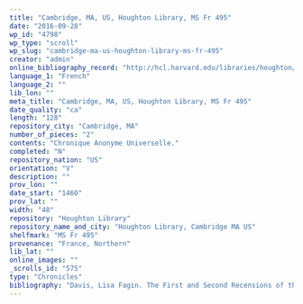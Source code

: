 ```yaml
---
title: "Cambridge, MA, US, Houghton Library, MS Fr 495"
date: "2016-09-28"
wp_id: "4798"
wp_type: "scroll"
wp_slug: "cambridge-ma-us-houghton-library-ms-fr-495"
creator: "admin"
online_bibliography_record: "http://hcl.harvard.edu/libraries/houghton/collections/early_manuscripts/bibliographies/Fr/Fr495.html"
language_1: "French"
language_2: ""
lib_lon: ""
meta_title: "Cambridge, MA, US, Houghton Library, MS Fr 495"
date_quality: "ca"
length: "128"
repository_city: "Cambridge, MA"
number_of_pieces: "2"
contents: "Chronique Anonyme Universelle."
completed: "N"
repository_nation: "US"
orientation: "V"
description: ""
prov_lon: ""
date_start: "1460"
prov_lat: ""
width: "48"
repository: "Houghton Library"
repository_name_and_city: "Houghton Library, Cambridge MA US"
shelfmark: "MS Fr 495"
provenance: "France, Northern"
lib_lat: ""
online_images: ""
_scrolls_id: "575"
type: "Chronicles"
bibliography: "Davis, Lisa Fagin. The First and Second Recensions of the Chronique Anonyme Universelle: Houghton MS Typ 41 and MS Fr 49. Cambridge, MA: Harvard University, 2009."
---
```



